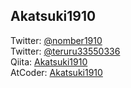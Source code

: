 ## Akatsuki1910

Twitter: [@nomber1910](https://twitter.com/nomber1910)  
Twitter: [@teruru33550336](https://twitter.com/teruru33550336)  
Qiita: [Akatsuki1910](https://qiita.com/Akatsuki1910)  
AtCoder: [Akatsuki1910](https://atcoder.jp/users/Akatsuki1910)

